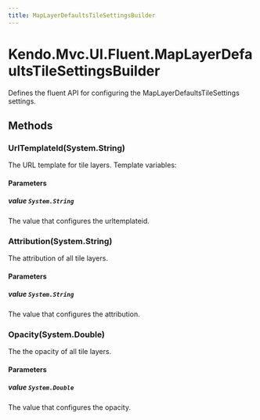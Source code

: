 ```yaml
---
title: MapLayerDefaultsTileSettingsBuilder
---
```


# Kendo.Mvc.UI.Fluent.MapLayerDefaultsTileSettingsBuilder
Defines the fluent API for configuring the MapLayerDefaultsTileSettings settings.




## Methods


### UrlTemplateId(System.String)
The URL template for tile layers. Template variables:


#### Parameters

##### value `System.String`
The value that configures the urltemplateid.





### Attribution(System.String)
The attribution of all tile layers.


#### Parameters

##### value `System.String`
The value that configures the attribution.





### Opacity(System.Double)
The the opacity of all tile layers.


#### Parameters

##### value `System.Double`
The value that configures the opacity.







